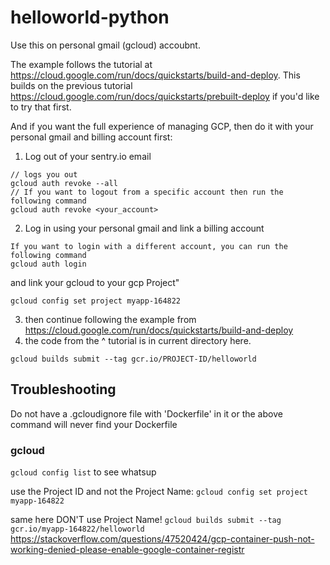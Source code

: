# helloworld-python
Use this on personal gmail (gcloud) accoubnt.

The example follows the tutorial at https://cloud.google.com/run/docs/quickstarts/build-and-deploy. This builds on the previous tutorial https://cloud.google.com/run/docs/quickstarts/prebuilt-deploy if you'd like to try that first.

And if you want the full experience of managing GCP, then do it with your personal gmail and billing account first:

1. Log out of your sentry.io email
```
// logs you out
gcloud auth revoke --all
// If you want to logout from a specific account then run the following command
gcloud auth revoke <your_account>
```

2. Log in using your personal gmail and link a billing account
```
If you want to login with a different account, you can run the following command
gcloud auth login
```
and link your gcloud to your gcp Project"
```
gcloud config set project myapp-164822
```

3. then continue following the example from https://cloud.google.com/run/docs/quickstarts/build-and-deploy 
4. the code from the ^ tutorial is in current directory here.

`gcloud builds submit --tag gcr.io/PROJECT-ID/helloworld`

## Troubleshooting
Do not have a .gcloudignore file with 'Dockerfile' in it or the above command will never find your Dockerfile


### gcloud
`gcloud config list` to see whatsup

use the Project ID and not the Project Name:
`gcloud config set project myapp-164822`

same here DON'T use Project Name!
`gcloud builds submit --tag gcr.io/myapp-164822/helloworld`  
https://stackoverflow.com/questions/47520424/gcp-container-push-not-working-denied-please-enable-google-container-registr